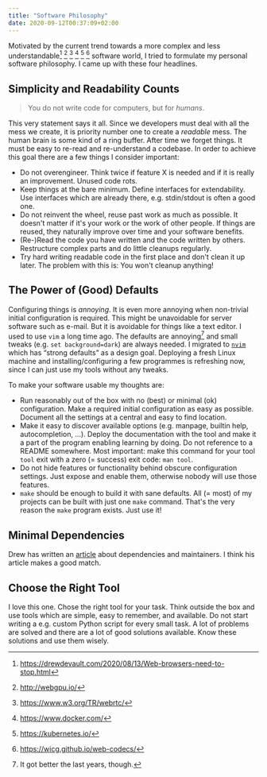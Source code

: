 ```yaml
---
title: "Software Philosophy"
date: 2020-09-12T00:37:09+02:00
---
```


Motivated by the current trend towards a more complex and less understandable[^1] [^2] [^3] [^4] [^5] [^6] software world, I tried to formulate my personal software philosophy.
I came up with these four headlines.

[^1]: https://drewdevault.com/2020/08/13/Web-browsers-need-to-stop.html
[^2]: http://webgpu.io/
[^3]: https://www.w3.org/TR/webrtc/
[^4]: https://www.docker.com/
[^5]: https://kubernetes.io/
[^6]: https://wicg.github.io/web-codecs/

## Simplicity and Readability Counts

> You do not write code for computers, but for *humans*.

This very statement says it all.
Since we developers must deal with all the mess we create, it is priority number one to create a *readable* mess.
The human brain is some kind of a ring buffer.
After time we forget things.
It must be easy to re-read and re-understand a codebase.
In order to achieve this goal there are a few things I consider important:

* Do not overengineer.
  Think twice if feature X is needed and if it is really an improvement.
  Unused code rots.
* Keep things at the bare minimum.
  Define interfaces for extendability.
  Use interfaces which are already there, e.g. stdin/stdout is often a good one.
* Do not reinvent the wheel, reuse past work as much as possible.
  It doesn't matter if it's your work or the work of other people.
  If things are reused, they naturally improve over time and your software benefits.
* (Re-)Read the code you have written and the code written by others.
  Restructure complex parts and do little cleanups regularly.
* Try hard writing readable code in the first place and don't clean it up later.
  The problem with this is: You won't cleanup anything!

## The Power of (Good) Defaults

Configuring things is *annoying*.
It is even more annoying when non-trivial initial configuration is required.
This might be unavoidable for server software such as e-mail.
But it is avoidable for things like a text editor.
I used to use `vim` a long time ago.
The defaults are annoying[^7] and small tweaks (e.g. `set background=dark`) are always needed.
I migrated to [`nvim`](https://neovim.io/) which has “strong defaults” as a design goal.
Deploying a fresh Linux machine and installing/configuring a few programmes is refreshing now, since I can just use my tools without any tweaks.

[^7]: It got better the last years, though.

To make your software usable my thoughts are:

* Run reasonably out of the box with no (best) or minimal (ok) configuration.
  Make a required initial configuration as easy as possible.
  Document all the settings at a central and easy to find location.
* Make it easy to discover available options (e.g. manpage, builtin help, autocompletion, …).
  Deploy the documentation with the tool and make it a part of the program enabling learning by doing.
  Do not reference to a README somewhere.
  Most important: make this command for your tool `tool` exit with a zero (= success) exit code: `man tool`.
* Do not hide features or functionality behind obscure configuration settings.
  Just expose and enable them, otherwise nobody will use those features.
* `make` should be enough to build it with sane defaults.
  All (= most) of my projects can be built with just one `make` command.
  That's the very reason the `make` program exists.
  Just use it!

## Minimal Dependencies

Drew has written an [article](https://drewdevault.com/2020/02/06/Dependencies-and-maintainers.html) about dependencies and maintainers.
I think his article makes a good match.

## Choose the Right Tool

I love this one.
Chose the right tool for your task.
Think outside the box and use tools which are simple, easy to remember, and available.
Do not start writing a e.g. custom Python script for every small task.
A lot of problems are solved and there are a lot of good solutions available.
Know these solutions and use them wisely.
